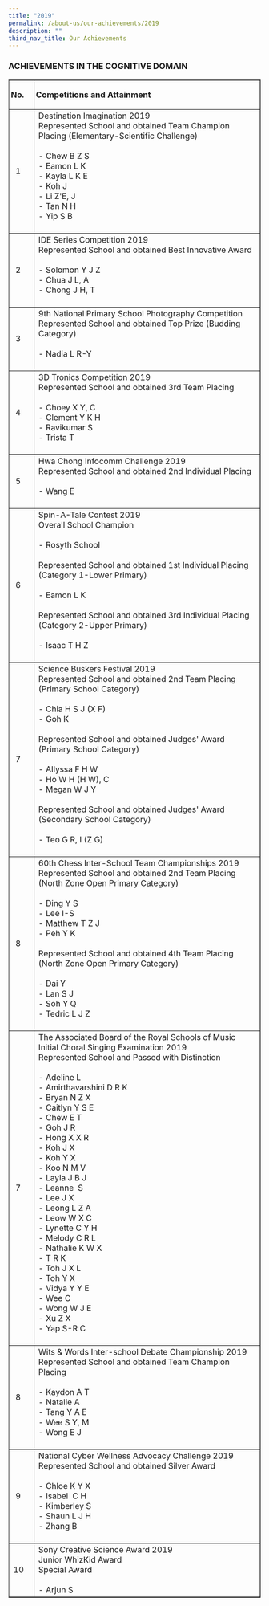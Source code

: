 ```yaml
---
title: "2019"
permalink: /about-us/our-achievements/2019
description: ""
third_nav_title: Our Achievements
---
```

### ACHIEVEMENTS IN THE COGNITIVE DOMAIN

<table border="1" cellspacing="0" cellpadding="0" width="100%"><tbody><tr><td width="10%" valign="top" style="padding: 3px;"><p style="line-height: 19.6px;"><strong>No.</strong></p></td><td width="90%" valign="top" style="padding: 3px;"><p style="line-height: 19.6px;"><strong>Competitions and Attainment</strong></p></td></tr><tr><td>&nbsp;1<br></td><td>Destination Imagination 2019<br>Represented School and obtained Team Champion Placing (Elementary-Scientific Challenge)<br><br>- Chew B Z S<br>- Eamon L K<br>- Kayla L K E<br>- Koh J<br>- Li Z'E, J<br>- Tan N H<br>- Yip S B<br><br></td></tr><tr><td>&nbsp;2</td><td>IDE Series Competition 2019<br>Represented School and obtained Best Innovative Award<br><br>- Solomon Y J Z<br>- Chua J L, A<br>- Chong J H, T<br><br></td></tr><tr><td>&nbsp;3</td><td>9th National Primary School Photography Competition<br>Represented School and obtained Top Prize (Budding Category)<br><br>- Nadia L R-Y<br><br></td></tr><tr><td>&nbsp;4</td><td>3D Tronics Competition 2019<br>Represented School and obtained 3rd Team Placing<br><br>- Choey X Y, C<br>- Clement Y K H<br>- Ravikumar S<br>- Trista T<br><br></td></tr><tr><td>&nbsp;5</td><td>Hwa Chong Infocomm Challenge 2019<br>Represented School and obtained 2nd Individual Placing&nbsp;<br><br>- Wang E<br><br></td></tr><tr><td>&nbsp;6</td><td>Spin-A-Tale Contest 2019<br>Overall School Champion<br><br>- Rosyth School<br><br>Represented School and obtained 1st Individual Placing (Category 1-Lower Primary)<br><br>- Eamon L K<br><br>Represented School and obtained 3rd Individual Placing (Category 2-Upper Primary)<br><br>- Isaac T H Z<br><br></td></tr><tr><td>&nbsp;7</td><td>Science Buskers Festival 2019<br>Represented School and obtained 2nd Team Placing (Primary School Category)<br><br>- Chia H S J (X F)<br>- Goh K<br><br>Represented School and obtained Judges' Award (Primary School Category)<br><br>- Allyssa F H W<br>- Ho W H (H W), C<br>- Megan W J Y<br><br>Represented School and obtained Judges' Award (Secondary School Category)<br><br>- Teo G R, I (Z G)<br><br></td></tr><tr><td>&nbsp;8</td><td>60th Chess Inter-School Team Championships 2019<br>Represented School and obtained 2nd Team Placing (North Zone Open Primary Category)<br><br>- Ding Y S<br>- Lee I-S<br>- Matthew T Z J<br>- Peh Y K<br><br>Represented School and obtained 4th Team Placing (North Zone Open Primary Category)<br><br>- Dai Y&nbsp;<br>- Lan S J<br>- Soh Y Q<br>- Tedric L J Z<br><br></td></tr><tr><td>&nbsp;7</td><td>The Associated Board of the Royal Schools of Music Initial Choral Singing Examination 2019<br>Represented School and Passed with Distinction<br><br>- Adeline L<br>- Amirthavarshini D R K<br>- Bryan N Z X<br>- Caitlyn Y S E<br>- Chew E T<br>- Goh J R<br>- Hong X X R<br>- Koh J X<br>- Koh Y X<br>- Koo N M V<br>- Layla J B J<br>- Leanne&nbsp; S<br>- Lee J X<br>- Leong L Z A<br>- Leow W X C<br>- Lynette C Y H<br>- Melody C R L<br>- Nathalie K W X<br>- T R K<br>- Toh J X L<br>- Toh Y X<br>- Vidya Y Y E<br>- Wee C<br>- Wong W J E<br>- Xu Z X<br>- Yap S-R C<br><br></td></tr><tr><td>&nbsp;8</td><td>Wits &amp; Words Inter-school Debate Championship 2019<br>Represented School and obtained Team Champion Placing<br><br>- Kaydon A T<br>- Natalie A<br>- Tang Y A E<br>- Wee S Y, M<br>- Wong E J<br><br></td></tr><tr><td>&nbsp;9</td><td>National Cyber Wellness Advocacy Challenge 2019<br>Represented School and obtained Silver Award<br><br>- Chloe K Y X<br>- Isabel&nbsp; C H<br>- Kimberley S<br>- Shaun L J H<br>- Zhang B<br><br></td></tr><tr><td>10</td><td>Sony Creative Science Award 2019<br>Junior WhizKid Award<br>Special Award<br><br>- Arjun S<br></td></tr></tbody></table>